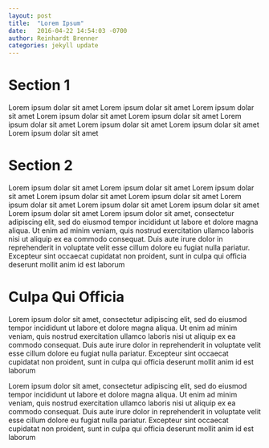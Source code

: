 ```yaml
---
layout: post
title:  "Lorem Ipsum"
date:   2016-04-22 14:54:03 -0700
author: Reinhardt Brenner
categories: jekyll update
---
```


# Section 1 

Lorem ipsum dolar sit amet  Lorem ipsum dolar sit amet  Lorem ipsum dolar sit amet 
Lorem ipsum dolar sit amet 
Lorem ipsum dolar sit amet 
Lorem ipsum dolar sit amet 
Lorem ipsum dolar sit amet 
Lorem ipsum dolar sit amet 
Lorem ipsum dolar sit amet 

# Section 2

Lorem ipsum dolar sit amet  Lorem ipsum dolar sit amet  Lorem ipsum dolar sit amet 
Lorem ipsum dolar sit amet 
Lorem ipsum dolar sit amet 
Lorem ipsum dolar sit amet 
Lorem ipsum dolar sit amet 
Lorem ipsum dolar sit amet 
Lorem ipsum dolar sit amet 
  Lorem ipsum dolor sit amet, consectetur adipiscing elit, sed do eiusmod tempor incididunt ut labore et dolore magna aliqua. Ut enim ad minim veniam, quis nostrud exercitation ullamco laboris nisi ut aliquip ex ea commodo consequat. Duis aute irure dolor in reprehenderit in voluptate velit esse cillum dolore eu fugiat nulla pariatur. Excepteur sint occaecat cupidatat non proident, sunt in culpa qui officia deserunt mollit anim id est laborum

# Culpa Qui Officia

  Lorem ipsum dolor sit amet, consectetur adipiscing elit, sed do eiusmod tempor incididunt ut labore et dolore magna aliqua. Ut enim ad minim veniam, quis nostrud exercitation ullamco laboris nisi ut aliquip ex ea commodo consequat. Duis aute irure dolor in reprehenderit in voluptate velit esse cillum dolore eu fugiat nulla pariatur. Excepteur sint occaecat cupidatat non proident, sunt in culpa qui officia deserunt mollit anim id est laborum

  Lorem ipsum dolor sit amet, consectetur adipiscing elit, sed do eiusmod tempor incididunt ut labore et dolore magna aliqua. Ut enim ad minim veniam, quis nostrud exercitation ullamco laboris nisi ut aliquip ex ea commodo consequat. Duis aute irure dolor in reprehenderit in voluptate velit esse cillum dolore eu fugiat nulla pariatur. Excepteur sint occaecat cupidatat non proident, sunt in culpa qui officia deserunt mollit anim id est laborum
